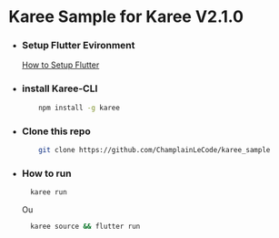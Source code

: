 # Karee Sample for Karee V2.1.0

- ### Setup Flutter Evironment
    [How to Setup Flutter](https://flutter.dev)
- ### install Karee-CLI
  ```bash
      npm install -g karee
  ```
- ### Clone this repo
    ```bash
        git clone https://github.com/ChamplainLeCode/karee_sample
    ```
- ### How to run
    ```bash
      karee run
    ```
    Ou
    ```bash
      karee source && flutter run
    ```
